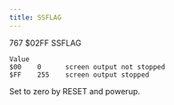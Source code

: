 ```yaml
---
title: SSFLAG
---
```

767    $02FF    SSFLAG  
  
  
```
Value
$00    0      screen output not stopped
$FF    255    screen output stopped
```
  
Set to zero by RESET and powerup.  
